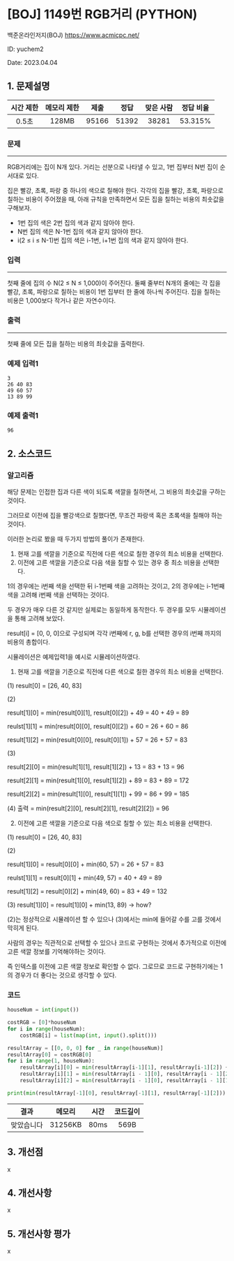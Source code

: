 # [BOJ] 1149번 RGB거리 (PYTHON)
백준온라인저지(BOJ) https://www.acmicpc.net/

ID: yuchem2

Date: 2023.04.04
## 1. 문제설명
| 시간 제한 | 메모리 제한 | 제출  | 정답 | 맞은 사람 | 정답 비율 |
| :---: | :---: | :---: | :---: | :---: | :---: |
|  0.5초   | 128MB | 95166 | 51392 | 38281  | 53.315%  |

### 문제
---
RGB거리에는 집이 N개 있다. 거리는 선분으로 나타낼 수 있고, 1번 집부터 N번 집이 순서대로 있다.

집은 빨강, 초록, 파랑 중 하나의 색으로 칠해야 한다. 각각의 집을 빨강, 초록, 파랑으로 칠하는 비용이 주어졌을 때, 아래 규칙을 만족하면서 모든 집을 칠하는 비용의 최솟값을 구해보자.

+ 1번 집의 색은 2번 집의 색과 같지 않아야 한다.
+ N번 집의 색은 N-1번 집의 색과 같지 않아야 한다.
+ i(2 ≤ i ≤ N-1)번 집의 색은 i-1번, i+1번 집의 색과 같지 않아야 한다.
### 입력
---
첫째 줄에 집의 수 N(2 ≤ N ≤ 1,000)이 주어진다. 둘째 줄부터 N개의 줄에는 각 집을 빨강, 초록, 파랑으로 칠하는 비용이 1번 집부터 한 줄에 하나씩 주어진다. 집을 칠하는 비용은 1,000보다 작거나 같은 자연수이다.

### 출력
---
첫째 줄에 모든 집을 칠하는 비용의 최솟값을 출력한다.

### 예제 입력1
```
3
26 40 83
49 60 57
13 89 99
```

### 예제 출력1
```
96
```
## 2. 소스코드
### 알고리즘
해당 문제는 인접한 집과 다른 색이 되도록 색깔을 칠하면서, 그 비용의 최솟값을 구하는 것이다. 

그러므로 이전에 집을 빨강색으로 칠했다면, 무조건 파랑색 혹은 초록색을 칠해야 하는 것이다. 

이러한 논리로 봤을 때 두가지 방법의 풀이가 존재한다.
1. 현재 고를 색깔을 기준으로 직전에 다른 색으로 칠한 경우의 최소 비용을 선택한다. 
2. 이전에 고른 색깔을 기준으로 다음 색을 칠할 수 있는 경우 중 최소 비용을 선택한다.

1의 경우에는 i번째 색을 선택한 뒤 i-1번째 색을 고려하는 것이고, 2의 경우에는 i-1번째 색을 고려해 i번째 색을 선택하는 것이다. 

두 경우가 매우 다른 것 같지만 실제로는 동일하게 동작한다. 두 경우를 모두 시뮬레이션을 통해 고려해 보았다.

result[i] = [0, 0, 0]으로 구성되며 각각 i번째에 r, g, b를 선택한 경우의 i번째 까지의 비용의 총합이다. 

시뮬레이션은 예제입력1을 예시로 시뮬레이션하였다. 

1. 현재 고를 색깔을 기준으로 직전에 다른 색으로 칠한 경우의 최소 비용을 선택한다. 

(1) result[0] = [26, 40, 83]

(2) 

result[1][0] = min(result[0][1], result[0][2]) + 49 = 40 + 49 = 89
    
reulst[1][1] = min(result[0][0], result[0][2]) + 60 = 26 + 60 = 86
    
result[1][2] = min(result[0][0], result[0][1]) + 57 = 26 + 57 = 83
    
(3) 

result[2][0] = min(result[1][1], result[1][2]) + 13 = 83 + 13 = 96

result[2][1] = min(result[1][0], result[1][2]) + 89 = 83 + 89 = 172
    
result[2][2] = min(result[1][0], result[1][1]) + 99 = 86 + 99 = 185
    
(4) 출력 = min(result[2][0], result[2][1], result[2][2]) = 96

2. 이전에 고른 색깔을 기준으로 다음 색으로 칠할 수 있는 최소 비용을 선택한다. 

(1) result[0] = [26, 40, 83]

(2) 

result[1][0] = result[0][0] + min(60, 57) = 26 + 57 = 83

reulst[1][1] = result[0][1] + min(49, 57) = 40 + 49 = 89
    
result[1][2] = result[0][2] + min(49, 60) = 83 + 49 = 132
    
(3) result[1][0] = result[1][0] + min(13, 89) -> how?

(2)는 정상적으로 시뮬레이션 할 수 있으나 (3)에서는 min에 들어갈 수를 고를 것에서 막히게 된다. 

사람의 경우는 직관적으로 선택할 수 있으나 코드로 구현하는 것에서 추가적으로 이전에 고른 색깔 정보를 기억해야하는 것이다. 

즉 인덱스를 이전에 고른 색깔 정보로 확인할 수 없다. 그로므로 코드로 구현하기에는 1의 경우가 더 좋다는 것으로 생각할 수 있다. 


### 코드
```Python
houseNum = int(input())

costRGB = [0]*houseNum
for i in range(houseNum):
    costRGB[i] = list(map(int, input().split()))

resultArray = [[0, 0, 0] for _ in range(houseNum)]
resultArray[0] = costRGB[0]
for i in range(1, houseNum):
    resultArray[i][0] = min(resultArray[i-1][1], resultArray[i-1][2]) + costRGB[i][0]
    resultArray[i][1] = min(resultArray[i - 1][0], resultArray[i - 1][2]) + costRGB[i][1]
    resultArray[i][2] = min(resultArray[i - 1][0], resultArray[i - 1][1]) + costRGB[i][2]

print(min(resultArray[-1][0], resultArray[-1][1], resultArray[-1][2]))
```

| 결과 | 메모리 | 시간 | 코드길이 |
|:---:|:-----: | :---: | :----: |
| 맞았습니다 | 31256KB | 80ms | 569B |


## 3. 개선점
x
## 4. 개선사항
x
## 5. 개선사항 평가
x
